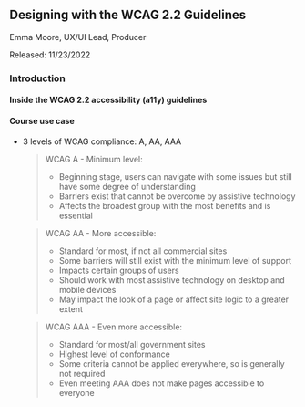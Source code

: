## Designing with the WCAG 2.2 Guidelines

Emma Moore, UX/UI Lead, Producer

Released: 11/23/2022

### Introduction

#### Inside the WCAG 2.2 accessibility (a11y) guidelines

#### Course use case

- 3 levels of WCAG compliance: A, AA, AAA

  > WCAG A - Minimum level:
  > - Beginning stage, users can navigate with some issues but still have some degree of understanding
  > - Barriers exist that cannot be overcome by assistive technology
  > - Affects the broadest group with the most benefits and is essential

  > WCAG AA - More accessible:
  > - Standard for most, if not all commercial sites
  > - Some barriers will still exist with the minimum level of support
  > - Impacts certain groups of users
  > - Should work with most assistive technology on desktop and mobile devices
  > - May impact the look of a page or affect site logic to a greater extent

  > WCAG AAA - Even more accessible:
  > - Standard for most/all government sites
  > - Highest level of conformance
  > - Some criteria cannot be applied everywhere, so is generally not required
  > - Even meeting AAA does not make pages accessible to everyone
